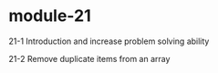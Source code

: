 # module-21

21-1 Introduction and increase problem solving ability

21-2 Remove duplicate items from an array


